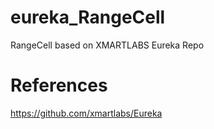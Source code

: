 # eureka_RangeCell
RangeCell based on XMARTLABS Eureka Repo

# References
https://github.com/xmartlabs/Eureka
